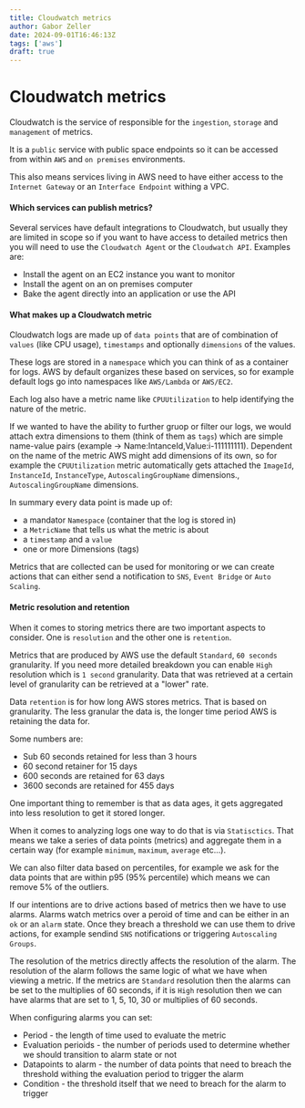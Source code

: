 ```yaml
---
title: Cloudwatch metrics
author: Gabor Zeller
date: 2024-09-01T16:46:13Z
tags: ['aws']
draft: true
---
```


# Cloudwatch metrics 

Cloudwatch is the service of responsible for the `ingestion`, `storage` and `management` of metrics.

It is a `public` service with public space endpoints so it can be accessed from within `AWS` and `on premises` environments.

This also means services living in AWS need to have either access to the `Internet Gateway` or an `Interface Endpoint` withing a VPC.

#### Which services can publish metrics?

Several services have default integrations to Cloudwatch, but usually they are limited in scope so if you want to have access to detailed metrics then you will need to use the `Cloudwatch Agent` or the `Cloudwatch API`. Examples are:

- Install the agent on an EC2 instance you want to monitor
- Install the agent on an on premises computer
- Bake the agent directly into an application or use the API

#### What makes up a Cloudwatch metric

Cloudwatch logs are made up of `data points` that are of combination of `values` (like CPU usage), `timestamps` and optionally `dimensions` of the values.

These logs are stored in a `namespace` which you can think of as a container for logs. AWS by default organizes these based on services, so for example default logs go into namespaces like `AWS/Lambda` or `AWS/EC2`.

Each log also have a metric name like `CPUUtilization` to help identifying the nature of the metric.

If we wanted to have the ability to further gruop or filter our logs, we would attach extra dimensions to them (think of them as `tags`) which are simple name-value pairs (example -> Name:IntanceId,Value:i-111111111). Dependent on the name of the metric AWS might add dimensions of its own, so for example the `CPUUtilization` metric automatically gets attached the `ImageId`, `InstanceId`, `InstanceType`, `AutoscalingGroupName` dimensions., `AutoscalingGroupName` dimensions.

In summary every data point is made up of:

- a mandator `Namespace` (container that the log is stored in)
- a `MetricName` that tells us what the metric is about
- a `timestamp` and a `value`
- one or more Dimensions (tags)

Metrics that are collected can be used for monitoring or we can create actions that can either send a notification to `SNS`, `Event Bridge` or `Auto Scaling`.

#### Metric resolution and retention

When it comes to storing metrics there are two important aspects to consider. One is `resolution` and the other one is `retention`.

Metrics that are produced by AWS use the default `Standard`, `60 seconds` granularity. If you need more detailed breakdown you can enable `High` resolution which is `1 second` granularity. Data that was retrieved at a certain level of granularity can be retrieved at a "lower" rate.

Data `retention` is for how long AWS stores metrics. That is based on granularity. The less granular the data is, the longer time period AWS is retaining the data for.

Some numbers are:

- Sub 60 seconds retained for less than 3 hours
- 60 second retainer for 15 days
- 600 seconds are retained for 63 days
- 3600 seconds are retained for 455 days

One important thing to remember is that as data ages, it gets aggregated into less resolution to get it stored longer.

When it comes to analyzing logs one way to do that is via `Statisctics`. That means we take a series of data points (metrics) and aggregate them in a certain way (for example `minimum`, `maximum`, `average` etc...).

We can also filter data based on percentiles, for example we ask for the data points that are within p95 (95% percentile) which means we can remove 5% of the outliers.

If our intentions are to drive actions based of metrics then we have to use alarms. Alarms watch metrics over a peroid of time and can be either in an `ok` or an `alarm` state. Once they breach a threshold we can use them to drive actions, for example sendind `SNS` notifications or triggering `Autoscaling Groups`. 

The resolution of the metrics directly affects the resolution of the alarm. The resolution of the alarm follows the same logic of what we have when viewing a metric. If the metrics are `Standard` resolution then the alarms can be set to the multiplies of 60 seconds, if it is `High` resolution then we can have alarms that are set to 1, 5, 10, 30 or multiplies of 60 seconds.

When configuring alarms you can set:

- Period - the length of time used to evaluate the metric
- Evaluation perioids - the number of periods used to determine whether we should transition to alarm state or not
- Datapoints to alarm - the number of data points that need to breach the threshold withing the evaluation period to trigger the alarm
- Condition - the threshold itself that we need to breach for the alarm to trigger
